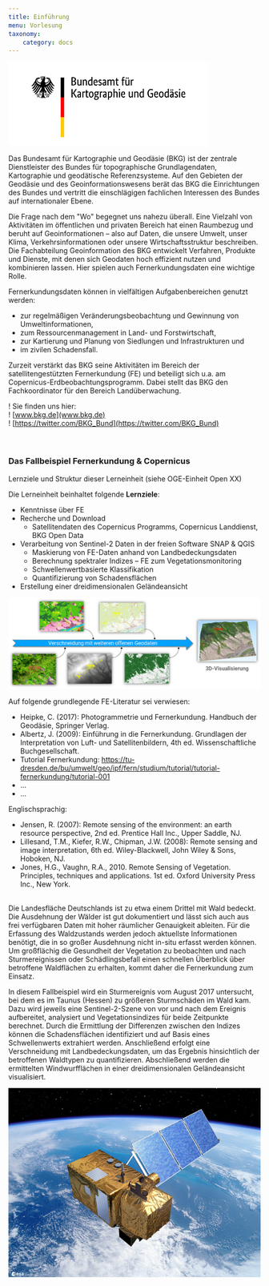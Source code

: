 ```yaml
---
title: Einführung
menu: Vorlesung
taxonomy:
    category: docs
---
```


![BKG_Logo](BKG_2017_Office_Farbe_de_400px.png)
<br> 

Das Bundesamt für Kartographie und Geodäsie (BKG) ist der zentrale Dienstleister des Bundes für topographische Grundlagendaten, Kartographie und geodätische Referenzsysteme. Auf den Gebieten der Geodäsie und des Geoinformationswesens berät das BKG die Einrichtungen des Bundes und vertritt die einschlägigen fachlichen Interessen des Bundes auf internationaler Ebene.  

Die Frage nach dem "Wo" begegnet uns nahezu überall. Eine Vielzahl von Aktivitäten im öffentlichen und privaten Bereich hat einen Raumbezug und beruht auf Geoinformationen – also auf Daten, die unsere Umwelt, unser Klima, Verkehrsinformationen oder unsere Wirtschaftsstruktur beschreiben. Die Fachabteilung Geoinformation des BKG entwickelt Verfahren, Produkte und Dienste, mit denen sich Geodaten hoch effizient nutzen und kombinieren lassen. Hier spielen auch Fernerkundungsdaten eine wichtige Rolle.

Fernerkundungsdaten können in vielfältigen Aufgabenbereichen genutzt werden:
-	zur regelmäßigen Veränderungsbeobachtung und Gewinnung von Umweltinformationen,
-	zum Ressourcenmanagement in Land- und Forstwirtschaft,
-	zur Kartierung und Planung von Siedlungen und Infrastrukturen und
-	im zivilen Schadensfall.  

Zurzeit verstärkt das BKG seine Aktivitäten im Bereich der satellitengestützten Fernerkundung (FE) und beteiligt sich u.a. am Copernicus-Erdbeobachtungsprogramm. Dabei stellt das BKG den Fachkoordinator für den Bereich Landüberwachung.

! Sie finden uns hier:  
! [www.bkg.de](www.bkg.de)  
! [https://twitter.com/BKG_Bund](https://twitter.com/BKG_Bund)  
<br><br>

### Das Fallbeispiel Fernerkundung & Copernicus

Lernziele und Struktur dieser Lerneinheit (siehe OGE-Einheit Open XX)

Die Lerneinheit beinhaltet folgende __Lernziele__:
-	Kenntnisse über FE 
-	Recherche und Download
	- Satellitendaten des Copernicus Programms, Copernicus Landdienst, BKG Open Data
-	Verarbeitung von Sentinel-2 Daten in der freien Software SNAP & QGIS
	-	Maskierung von FE-Daten anhand von Landbedeckungsdaten
	-	Berechnung spektraler Indizes – FE zum Vegetationsmonitoring
	-	Schwellenwertbasierte Klassifikation
	-	Quantifizierung von Schadensflächen
-	Erstellung einer dreidimensionalen Geländeansicht

![Verschneidung der Geodaten](VerschnS2Geodaten.png?classes=caption "Workflow im Fallbeispiel")

Auf folgende grundlegende FE-Literatur sei verwiesen: 

-	Heipke, C. (2017): Photogrammetrie und Fernerkundung. Handbuch der Geodäsie, Springer Verlag.
-	Albertz, J. (2009): Einführung in die Fernerkundung. Grundlagen der Interpretation von Luft- und Satellitenbildern, 4th ed. Wissenschaftliche Buchgesellschaft.
-	Tutorial Fernerkundung: https://tu-dresden.de/bu/umwelt/geo/ipf/fern/studium/tutorial/tutorial-fernerkundung/tutorial-001
-	...
-	...

Englischsprachig:
-	Jensen, R. (2007): Remote sensing of the environment: an earth resource perspective, 2nd ed. Prentice Hall Inc., Upper Saddle, NJ.
- 	Lillesand, T.M., Kiefer, R.W., Chipman, J.W. (2008): Remote sensing and image interpretation, 6th ed. Wiley-Blackwell, John Wiley & Sons, Hoboken, NJ.
- 	Jones, H.G., Vaughn, R.A., 2010. Remote Sensing of Vegetation. Principles, techniques and applications. 1st ed. Oxford University Press Inc., New York.
<br><br>


Die Landesfläche Deutschlands ist zu etwa einem Drittel mit Wald bedeckt. Die Ausdehnung der Wälder ist gut dokumentiert und lässt sich auch aus frei verfügbaren Daten mit hoher räumlicher Genauigkeit ableiten. Für die Erfassung des Waldzustands werden jedoch aktuellste Informationen benötigt, die in so großer Ausdehnung nicht in-situ erfasst werden können. Um großflächig die Gesundheit der Vegetation zu beobachten und nach Sturmereignissen oder Schädlingsbefall einen schnellen Überblick über betroffene Waldflächen zu erhalten, kommt daher die Fernerkundung zum Einsatz.

In diesem Fallbeispiel wird ein Sturmereignis vom August 2017 untersucht, bei dem es im Taunus (Hessen) zu größeren Sturmschäden im Wald kam. Dazu wird jeweils eine Sentinel-2-Szene von vor und nach dem Ereignis aufbereitet, analysiert und Vegetationsindizes für beide Zeitpunkte berechnet. Durch die Ermittlung der Differenzen zwischen den Indizes können die Schadensflächen identifiziert und auf Basis eines Schwellenwerts extrahiert werden. Anschließend erfolgt eine Verschneidung mit Landbedeckungsdaten, um das Ergebnis hinsichtlich der betroffenen Waldtypen zu quantifizieren. Abschließend werden die ermittelten Windwurfflächen in einer dreidimensionalen Geländeansicht visualisiert.


![Sentinel-2](Sentinel-2.jpg?classes=caption "Sentinel-2. Quelle: ESA")

